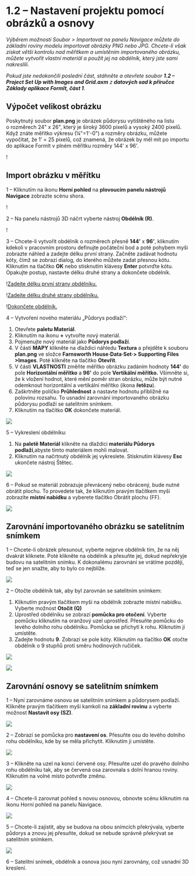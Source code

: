 # 1.2 – Nastavení projektu pomocí obrázků a osnovy

_Výběrem možnosti Soubor > Importovat na panelu Navigace můžete do základní roviny modelu importovat obrázky PNG nebo JPG. Chcete-li však získat větší kontrolu nad měřítkem a umístěním importovaného obrázku, můžete vytvořit vlastní materiál a použít jej na obdélník, který jste sami nakreslili._

_Pokud jste nedokončili poslední část, stáhněte a otevřete soubor_ _**1.2 – Project Set Up with Images and Grid.axm**_ _z_ _**datových sad k příručce Základy aplikace FormIt, část 1**._

## **Výpočet velikost obrázku**

Poskytnutý soubor **plan.png** je obrázek půdorysu vytištěného na listu o rozměrech 24" x 26", který je široký 3600 pixelů a vysoký 2400 pixelů. Když znáte měřítko výkresu (¼"=1'-0") a rozměry obrázku, můžete vypočítat, že 1’ = 25 pixelů, což znamená, že obrázek by měl mít po importu do aplikace FormIt v plném měřítku rozměry 144' x 96'.

\![](<../../.gitbook/assets/0 (1) (2).png>)

## **Import obrázku v měřítku**

1 – Kliknutím na ikonu **Horní pohled** na **plovoucím panelu nástrojů Navigace** zobrazte scénu shora.

\![](<../../.gitbook/assets/1 (1).png>)

2 – Na panelu nástrojů 3D náčrt vyberte nástroj **Obdélník (R)**.

\![](<../../.gitbook/assets/2 (1).png>)

3 – Chcete-li vytvořit obdélník o rozměrech přesně **144’** x **96’**, kliknutím kdekoli v pracovním prostoru definujte počáteční bod a poté pohybem myši zobrazte náhled a zadejte délku první strany. Začněte zadávat hodnotu kóty, čímž se zobrazí dialog, do kterého můžete zadat přesnou kótu. Kliknutím na tlačítko **OK** nebo stisknutím klávesy **Enter** potvrďte kótu. Opakujte postup, nastavte délku druhé strany a dokončete obdélník.

\![Zadejte délku první strany obdélníku.](<../../.gitbook/assets/3 (1).png>)

\![Zadejte délku druhé strany obdélníku.](<../../.gitbook/assets/4 (1).png>)

\![Dokončete obdélník.](<../..gitbook/assets/5 (1).png>)

4 – Vytvoření nového materiálu „Půdorys podlaží“:

1. Otevřete **paletu Materiál**.
2. Kliknutím na ikonu **+** vytvořte nový materiál.
3. Pojmenujte nový materiál jako **Půdorys podlaží**.
4. V části **MAPY** klikněte na dlaždici náhledu **Textura** a přejděte k souboru **plan.png** ve složce **Farnsworth House·Data·Set·> Supporting Files >Images**. Poté klikněte na tlačítko **Otevřít**.
5. V části **VLASTNOSTI** změňte měřítko obrázku zadáním hodnoty **144'** do pole **Horizontální měřítko** a **96'** do pole **Vertikální měřítko.** Všimněte si, že k vložení hodnot, které mění poměr stran obrázku, může být nutné odemknout horizontální a vertikální měřítko (ikona **řetězu**).
6. Zaškrtněte políčko **Průhlednost** a nastavte hodnotu přibližně na polovinu rozsahu. To usnadní zarovnání importovaného obrázku půdorysu podlaží se satelitním snímkem.
7. Kliknutím na tlačítko **OK** dokončete materiál.

![](../../.gitbook/assets/create-1.png)

5 – Vykreslení obdélníku:

1. Na **paletě Materiál** klikněte na dlaždici **materiálu Půdorys podlaží**,abyste tímto materiálem mohli malovat.
2. Kliknutím na načrtnutý obdélník jej vykreslete. Stisknutím klávesy **Esc** ukončete nástroj Štětec.

![](../../.gitbook/assets/7.jpeg)

6 – Pokud se materiál zobrazuje převrácený nebo obrácený, bude nutné obrátit plochu. To provedete tak, že kliknutím pravým tlačítkem myši zobrazíte **místní nabídku** a vyberete tlačítko Obrátit plochu (FF).

![](../../.gitbook/assets/8.png)

## **Zarovnání importovaného obrázku se satelitním snímkem**

1 – Chcete-li obrázek přesunout, vyberte nejprve obdélník tím, že na něj dvakrát kliknete. Poté klikněte na obdélník a přesuňte jej, dokud nepřekryje budovu na satelitním snímku. K dokonalému zarovnání se vrátíme později, teď se jen snažte, aby to bylo co nejblíže.

![](../../.gitbook/assets/9.png)

2 – Otočte obdélník tak, aby byl zarovnán se satelitním snímkem:

1. Kliknutím pravým tlačítkem myši na obdélník zobrazte místní nabídku. Vyberte možnost **Otočit (Q)**
2. Uprostřed obdélníku se zobrazí **pomůcka pro otočení**. Vyberte pomůcku kliknutím na oranžový uzel uprostřed. Přesuňte pomůcku do levého dolního rohu obdélníku. Pomůcka se přichytí k rohu. Kliknutím ji umístěte.
3. Zadejte hodnotu **9**. Zobrazí se pole kóty. Kliknutím na tlačítko **OK** otočte obdélník o 9 stupňů proti směru hodinových ručiček.

![](../../.gitbook/assets/10.png)

![](../../.gitbook/assets/11.png)

## **Zarovnání osnovy se satelitním snímkem**

1 – Nyní zarovnáme osnovu se satelitním snímkem a půdorysem podlaží. Klikněte pravým tlačítkem myši kamkoli na **základní rovinu** a vyberte možnost **Nastavit osy (SZ)**.

![](../../.gitbook/assets/12.png)

2 – Zobrazí se pomůcka pro **nastavení os**. Přesuňte osu do levého dolního rohu obdélníku, kde by se měla přichytit. Kliknutím ji umístěte.

![](../../.gitbook/assets/13.png)

3 – Klikněte na uzel na konci červené osy. Přesuňte uzel do pravého dolního rohu obdélníku tak, aby se červená osa zarovnala s dolní hranou roviny. Kliknutím na volné místo potvrďte změnu.

![](../../.gitbook/assets/14.png)

4 – Chcete-li zarovnat pohled s novou osnovou, obnovte scénu kliknutím na ikonu Horní pohled na panelu Navigace.

![](../../.gitbook/assets/15.png)

5 – Chcete-li zajistit, aby se budova na obou snímcích překrývala, vyberte půdorys a znovu jej přesuňte, dokud se nebude správně překrývat se satelitním snímkem.

![](../../.gitbook/assets/16.png)

6 – Satelitní snímek, obdélník a osnova jsou nyní zarovnány, což usnadní 3D kreslení.
